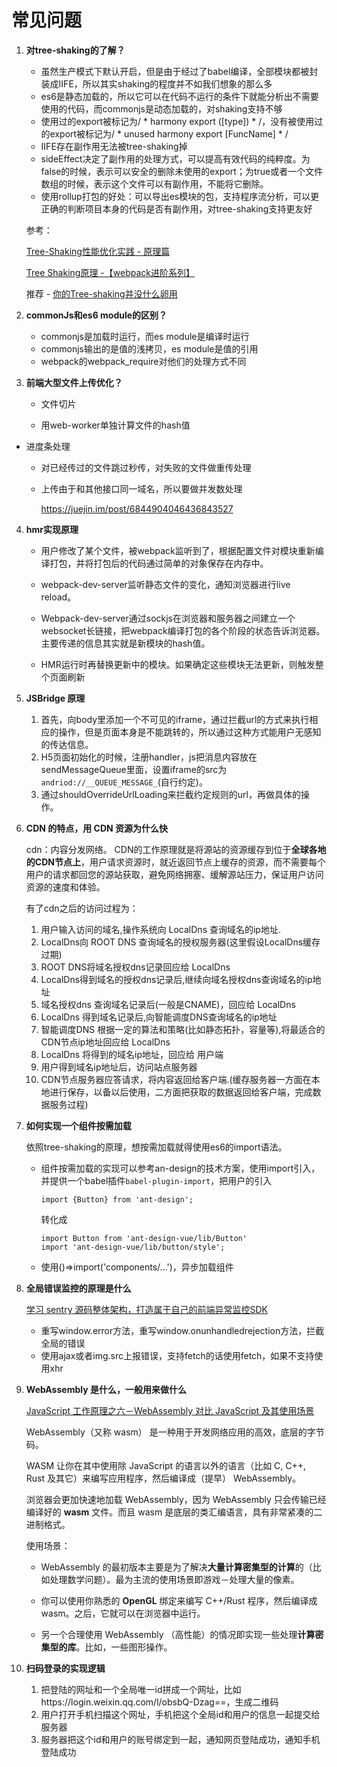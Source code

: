 # 常见问题

1. **对tree-shaking的了解？**
   
   - 虽然生产模式下默认开启，但是由于经过了babel编译，全部模块都被封装成IIFE，所以其实shaking的程度并不如我们想象的那么多
   - es6是静态加载的，所以它可以在代码不运行的条件下就能分析出不需要使用的代码，而commonjs是动态加载的，对shaking支持不够
   - 使用过的export被标记为/ * harmony export ([type]) * /，没有被使用过的export被标记为/ * unused harmony export [FuncName] * /
   - IIFE存在副作用无法被tree-shaking掉
   - sideEffect决定了副作用的处理方式，可以提高有效代码的纯粹度。为false的时候，表示可以安全的删除未使用的export；为true或者一个文件数组的时候，表示这个文件可以有副作用，不能将它删除。
   - 使用rollup打包的好处：可以导出es模块的包，支持程序流分析，可以更正确的判断项目本身的代码是否有副作用，对tree-shaking支持更友好
   
   参考：
   
   [Tree-Shaking性能优化实践 - 原理篇](https://juejin.im/post/6844903544756109319)
   
   [Tree Shaking原理 -【webpack进阶系列】](https://segmentfault.com/a/1190000022194321)
   
   推荐 - [你的Tree-shaking并没什么卵用](https://segmentfault.com/a/1190000012794598)
   
2. **commonJs和es6 module的区别？**
   
   - commonjs是加载时运行，而es module是编译时运行
   - commonjs输出的是值的浅拷贝，es module是值的引用
   - webpack的webpack_require对他们的处理方式不同
   
3. **前端大型文件上传优化？**
   
   - 文件切片
   
   - 用web-worker单独计算文件的hash值
   
- 进度条处理
   
   - 对已经传过的文件跳过秒传，对失败的文件做重传处理
   
   - 上传由于和其他接口同一域名，所以要做并发数处理
   
     https://juejin.im/post/6844904046436843527
   
4. **hmr实现原理**

   - 用户修改了某个文件，被webpack监听到了，根据配置文件对模块重新编译打包，并将打包后的代码通过简单的对象保存在内存中。

   - webpack-dev-server监听静态文件的变化，通知浏览器进行live reload。

   - Webpack-dev-server通过sockjs在浏览器和服务器之间建立一个websocket长链接，把webpack编译打包的各个阶段的状态告诉浏览器。主要传递的信息其实就是新模块的hash值。

   - HMR运行时再替换更新中的模块。如果确定这些模块无法更新，则触发整个页面刷新

5. **JSBridge 原理**

   1. 首先，向body里添加一个不可见的iframe，通过拦截url的方式来执行相应的操作，但是页面本身是不能跳转的，所以通过这种方式能用户无感知的传达信息。
   2. H5页面初始化的时候，注册handler，js把消息内容放在sendMessageQueue里面，设置iframe的src为`andriod://__QUEUE_MESSAGE_`(自行约定)。
   3. 通过shouldOverrideUrlLoading来拦截约定规则的url，再做具体的操作。

6. **CDN 的特点，用 CDN 资源为什么快**

   cdn：内容分发网络。
   CDN的工作原理就是将源站的资源缓存到位于**全球各地的CDN节点上**，用户请求资源时，就近返回节点上缓存的资源，而不需要每个用户的请求都回您的源站获取，避免网络拥塞、缓解源站压力，保证用户访问资源的速度和体验。

   有了cdn之后的访问过程为：

   1. 用户输入访问的域名,操作系统向 LocalDns 查询域名的ip地址.
   2. LocalDns向 ROOT DNS 查询域名的授权服务器(这里假设LocalDns缓存过期)
   3. ROOT DNS将域名授权dns记录回应给 LocalDns
   4. LocalDns得到域名的授权dns记录后,继续向域名授权dns查询域名的ip地址
   5. 域名授权dns 查询域名记录后(一般是CNAME)，回应给 LocalDns
   6. LocalDns 得到域名记录后,向智能调度DNS查询域名的ip地址
   7. 智能调度DNS 根据一定的算法和策略(比如静态拓扑，容量等),将最适合的CDN节点ip地址回应给 LocalDns
   8. LocalDns 将得到的域名ip地址，回应给 用户端
   9. 用户得到域名ip地址后，访问站点服务器
   10. CDN节点服务器应答请求，将内容返回给客户端.(缓存服务器一方面在本地进行保存，以备以后使用，二方面把获取的数据返回给客户端，完成数据服务过程)

7. **如何实现一个组件按需加载**

   依照tree-shaking的原理，想按需加载就得使用es6的import语法。

   - 组件按需加载的实现可以参考an-design的技术方案，使用import引入，并提供一个babel插件`babel-plugin-import`，把用户的引入

     ```
     import {Button} from 'ant-design';
     ```

     转化成

     ```
     import Button from 'ant-design-vue/lib/Button'
     import 'ant-design-vue/lib/button/style'; 
     ```

   - 使用()=>import('components/...')，异步加载组件

8. **全局错误监控的原理是什么**

   [学习 sentry 源码整体架构，打造属于自己的前端异常监控SDK](https://juejin.im/post/6844903984457580551#heading-2)

   - 重写window.error方法，重写window.onunhandledrejection方法，拦截全局的错误
   - 使用ajax或者img.src上报错误，支持fetch的话使用fetch，如果不支持使用xhr

9. **WebAssembly 是什么，一般用来做什么**

   [JavaScript 工作原理之六－WebAssembly 对比 JavaScript 及其使用场景](https://juejin.im/post/6844903606244605959)

   WebAssembly（又称 wasm） 是一种用于开发网络应用的高效，底层的字节码。

   WASM 让你在其中使用除 JavaScript 的语言以外的语言（比如 C, C++, Rust 及其它）来编写应用程序，然后编译成（提早） WebAssembly。

   浏览器会更加快速地加载 WebAssembly，因为 WebAssembly 只会传输已经编译好的 **wasm** 文件。而且 wasm 是底层的类汇编语言，具有非常紧凑的二进制格式。

   使用场景：

   - WebAssembly 的最初版本主要是为了解决**大量计算密集型的计算**的（比如处理数学问题）。最为主流的使用场景即游戏－处理大量的像素。

   - 你可以使用你熟悉的 **OpenGL** 绑定来编写 C++/Rust 程序，然后编译成 wasm。之后，它就可以在浏览器中运行。
   - 另一个合理使用 WebAssembly （高性能）的情况即实现一些处理**计算密集型的库**。比如，一些图形操作。

10. **扫码登录的实现逻辑**

    1. 把登陆的网址和一个全局唯一id拼成一个网址，比如https://login.weixin.qq.com/l/obsbQ-Dzag==，生成二维码
    2. 用户打开手机扫描这个网址，手机把这个全局id和用户的信息一起提交给服务器
    3. 服务器把这个id和用户的账号绑定到一起，通知网页登陆成功，通知手机登陆成功

